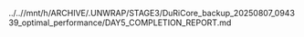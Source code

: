 ../..//mnt/h/ARCHIVE/.UNWRAP/STAGE3/DuRiCore_backup_20250807_094339_optimal_performance/DAY5_COMPLETION_REPORT.md